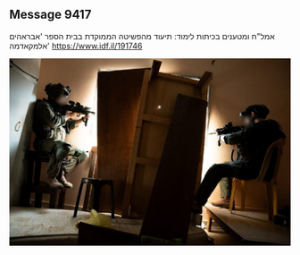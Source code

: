 ## Message 9417

אמל"ח ומטענים בכיתות לימוד:
תיעוד מהפשיטה הממוקדת בבית הספר 'אבראהים אלמקאדמה'
https://www.idf.il/191746

![Photo](./9417/9417_photo.jpg)
